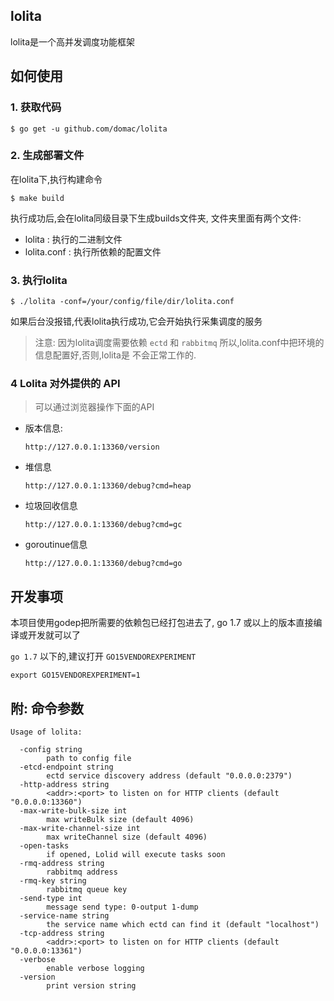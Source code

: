 ## lolita

lolita是一个高并发调度功能框架

## 如何使用

### 1. 获取代码

```
$ go get -u github.com/domac/lolita
```


### 2. 生成部署文件

在lolita下,执行构建命令

```
$ make build
```

执行成功后,会在lolita同级目录下生成builds文件夹, 文件夹里面有两个文件:

- lolita : 执行的二进制文件
- lolita.conf : 执行所依赖的配置文件


### 3. 执行lolita

```
$ ./lolita -conf=/your/config/file/dir/lolita.conf
```
如果后台没报错,代表lolita执行成功,它会开始执行采集调度的服务

> 注意: 因为lolita调度需要依赖 `ectd` 和 `rabbitmq` 所以,lolita.conf中把环境的信息配置好,否则,lolita是
不会正常工作的.

### 4 Lolita 对外提供的 API

  > 可以通过浏览器操作下面的API

- 版本信息: 
  ```
  http://127.0.0.1:13360/version
  ```

- 堆信息
  ```
  http://127.0.0.1:13360/debug?cmd=heap
  ```

- 垃圾回收信息
  ```
  http://127.0.0.1:13360/debug?cmd=gc
  ```

- goroutinue信息
  ```
  http://127.0.0.1:13360/debug?cmd=go
  ```


## 开发事项

本项目使用godep把所需要的依赖包已经打包进去了, go 1.7 或以上的版本直接编译或开发就可以了

`go 1.7` 以下的,建议打开 `GO15VENDOREXPERIMENT`

```
export GO15VENDOREXPERIMENT=1
```

## 附: 命令参数

```
Usage of lolita:

  -config string
    	path to config file
  -etcd-endpoint string
    	ectd service discovery address (default "0.0.0.0:2379")
  -http-address string
    	<addr>:<port> to listen on for HTTP clients (default "0.0.0.0:13360")
  -max-write-bulk-size int
    	max writeBulk size (default 4096)
  -max-write-channel-size int
    	max writeChannel size (default 4096)
  -open-tasks
    	if opened, Lolid will execute tasks soon
  -rmq-address string
    	rabbitmq address
  -rmq-key string
    	rabbitmq queue key
  -send-type int
    	message send type: 0-output 1-dump
  -service-name string
    	the service name which ectd can find it (default "localhost")
  -tcp-address string
    	<addr>:<port> to listen on for HTTP clients (default "0.0.0.0:13361")
  -verbose
    	enable verbose logging
  -version
    	print version string
```

